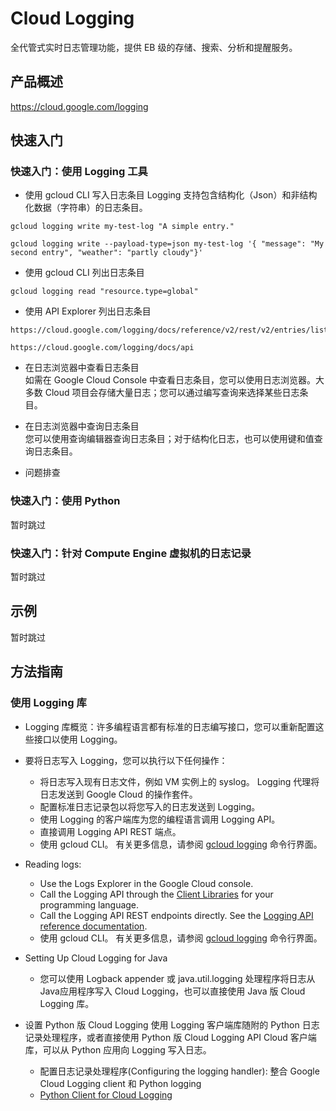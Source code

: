 # Cloud Logging
全代管式实时日志管理功能，提供 EB 级的存储、搜索、分析和提醒服务。

## 产品概述
https://cloud.google.com/logging

## 快速入门
### 快速入门：使用 Logging 工具
* 使用 gcloud CLI 写入日志条目
Logging 支持包含结构化（Json）和非结构化数据（字符串）的日志条目。
```
gcloud logging write my-test-log "A simple entry."

gcloud logging write --payload-type=json my-test-log '{ "message": "My second entry", "weather": "partly cloudy"}'
```

* 使用 gcloud CLI 列出日志条目
```
gcloud logging read "resource.type=global"
```

* 使用 API Explorer 列出日志条目
```
https://cloud.google.com/logging/docs/reference/v2/rest/v2/entries/list

https://cloud.google.com/logging/docs/api
```

* 在日志浏览器中查看日志条目  
如需在 Google Cloud Console 中查看日志条目，您可以使用日志浏览器。大多数 Cloud 项目会存储大量日志；您可以通过编写查询来选择某些日志条目。

* 在日志浏览器中查询日志条目  
您可以使用查询编辑器查询日志条目；对于结构化日志，也可以使用键和值查询日志条目。

* 问题排查

### 快速入门：使用 Python
暂时跳过

### 快速入门：针对 Compute Engine 虚拟机的日志记录
暂时跳过

## 示例
暂时跳过

## 方法指南
### 使用 Logging 库
* Logging 库概览：许多编程语言都有标准的日志编写接口，您可以重新配置这些接口以使用 Logging。
* 要将日志写入 Logging，您可以执行以下任何操作：
  - 将日志写入现有日志文件，例如 VM 实例上的 syslog。 Logging 代理将日志发送到 Google Cloud 的操作套件。
  - 配置标准日志记录包以将您写入的日志发送到 Logging。
  - 使用 Logging 的客户端库为您的编程语言调用 Logging API。
  - 直接调用 Logging API REST 端点。
  - 使用 gcloud CLI。 有关更多信息，请参阅 [gcloud logging](https://cloud.google.com/logging/docs/reference/tools/gcloud-logging) 命令行界面。

* Reading logs:
  - Use the Logs Explorer in the Google Cloud console.
  - Call the Logging API through the [Client Libraries](https://cloud.google.com/logging/docs/reference/libraries) for your programming language.
  - Call the Logging API REST endpoints directly. See the [Logging API reference documentation](https://cloud.google.com/logging/docs/reference/v2/rest).
  - 使用 gcloud CLI。 有关更多信息，请参阅 [gcloud logging](https://cloud.google.com/logging/docs/reference/tools/gcloud-logging) 命令行界面。

* Setting Up Cloud Logging for Java
  - 您可以使用 Logback appender 或 java.util.logging 处理程序将日志从Java应用程序写入 Cloud Logging，也可以直接使用 Java 版 Cloud Logging 库。

* 设置 Python 版 Cloud Logging
使用 Logging 客户端库随附的 Python 日志记录处理程序，或者直接使用 Python 版 Cloud Logging API Cloud 客户端库，可以从 Python 应用向 Logging 写入日志。
  - 配置日志记录处理程序(Configuring the logging handler): 整合 Google Cloud Logging client 和 Python logging
  - [Python Client for Cloud Logging](https://googleapis.dev/python/logging/latest/index.html)